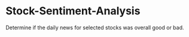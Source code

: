 # Stock-Sentiment-Analysis
Determine if the daily news for selected stocks was overall good or bad.

